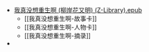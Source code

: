 - [我真没想重生啊 (柳岸花又明) (Z-Library).epub](../assets/我真没想重生啊_(柳岸花又明)_(Z-Library)_1679991853287_0.epub)
	- [[我真没想重生啊-故事卡]]
	- [[我真没想重生啊-人物卡]]
	- [[我真没想重生啊-摘录]]
-
